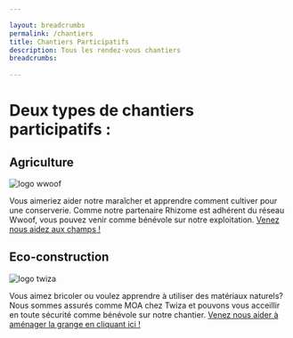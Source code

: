```yaml
---

layout: breadcrumbs
permalink: /chantiers
title: Chantiers Participatifs
description: Tous les rendez-vous chantiers
breadcrumbs:
  
---
```



# Deux types de chantiers participatifs :


## Agriculture

![logo wwoof](https://damienchivialle.github.io/bocautheque/assets/img/WWOOF-orne-conserverie.jpg)

Vous aimeriez aider notre maraîcher et apprendre comment cultiver pour une conserverie. Comme notre partenaire Rhizome est adhérent du réseau Wwoof, vous pouvez venir comme bénévole sur notre exploitation. 
[Venez nous aidez aux champs !](https://wwoof.fr/fr/)

## Eco-construction

![logo twiza](https://damienchivialle.github.io/bocautheque/assets/img/twiza-chantier-participatif-ecoconstruction-orne.png)

Vous aimez bricoler ou voulez apprendre à utiliser des matériaux naturels? Nous sommes assurés comme MOA chez Twiza et pouvons vous acceillir en toute sécurité comme bénévole sur notre chantier.
[Venez nous aider à aménager la grange en cliquant ici !](https://fr.twiza.org/)
